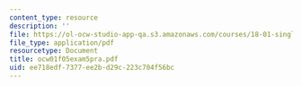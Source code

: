 ```yaml
---
content_type: resource
description: ''
file: https://ol-ocw-studio-app-qa.s3.amazonaws.com/courses/18-01-single-variable-calculus-fall-2005/ee718edf7377ee2bd29c223c704f56bc_ocw01f05exam5pra.pdf
file_type: application/pdf
resourcetype: Document
title: ocw01f05exam5pra.pdf
uid: ee718edf-7377-ee2b-d29c-223c704f56bc
---
```

